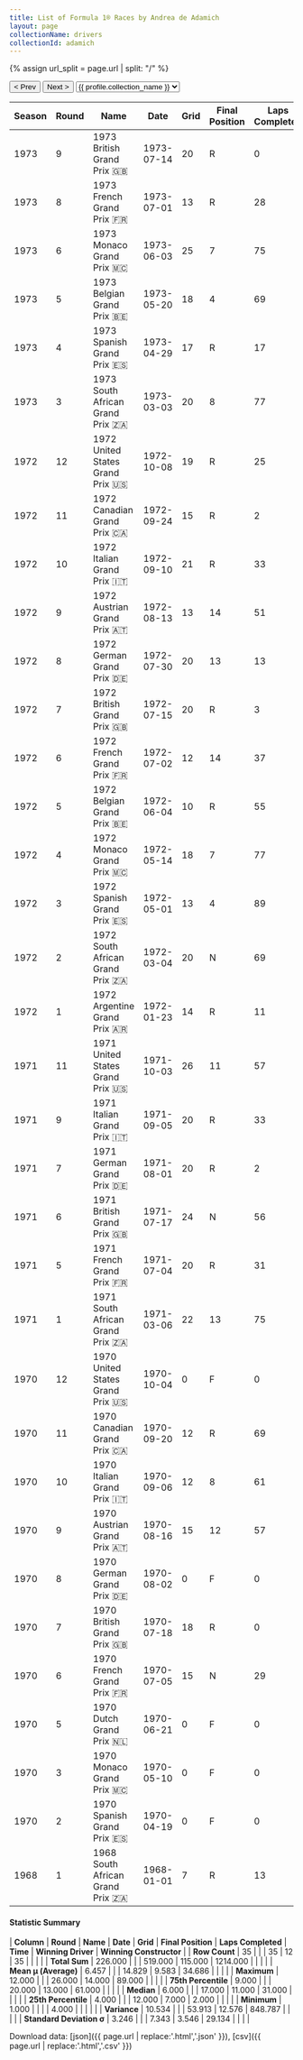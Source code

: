 ```yaml
---
title: List of Formula 1® Races by Andrea de Adamich
layout: page
collectionName: drivers
collectionId: adamich
---
```


{% assign url_split = page.url | split: "/" %}
<div id="collection-navigation">
<button onclick="selector.options[selector.selectedIndex-1].value && (window.location = selector.options[selector.selectedIndex-1].value);">&lt; Prev</button>
<button onclick="selector.options[selector.selectedIndex+1].value && (window.location = selector.options[selector.selectedIndex+1].value);">Next &gt;</button>
<select id="selector" onchange="this.options[this.selectedIndex].value && (window.location = this.options[this.selectedIndex].value);">
  {% for collectionId in site.data[page.collectionName].refs %}
    {% if collectionId == page.collectionId %}
      {% assign selected = "selected" %}
    {% else %}
      {% assign selected = "" %}
    {% endif %}
    {% assign profile = site.data[page.collectionName][collectionId].profile %}
    <option value="/f1/{{ page.collectionName }}/{{ collectionId }}/{{ url_split[4] }}" {{ selected }}>{{ profile.collection_name }}</option>
  {% endfor %}
</select>
</div>

| Season | Round | Name | Date | Grid | Final Position | Laps Completed | Time | Winning Driver | Winning Constructor |
|--|--|--|--|--|--|--|--|--|--|
| 1973 | 9 | 1973 British Grand Prix 🇬🇧 | 1973-07-14 | 20 | R | 0 |   | Peter Revson 🇺🇸 | McLaren 🇬🇧 |
| 1973 | 8 | 1973 French Grand Prix 🇫🇷 | 1973-07-01 | 13 | R | 28 |   | Ronnie Peterson 🇸🇪 | Team Lotus 🇬🇧 |
| 1973 | 6 | 1973 Monaco Grand Prix 🇲🇨 | 1973-06-03 | 25 | 7 | 75 |   | Jackie Stewart 🇬🇧 | Tyrrell 🇬🇧 |
| 1973 | 5 | 1973 Belgian Grand Prix 🇧🇪 | 1973-05-20 | 18 | 4 | 69 |   | Jackie Stewart 🇬🇧 | Tyrrell 🇬🇧 |
| 1973 | 4 | 1973 Spanish Grand Prix 🇪🇸 | 1973-04-29 | 17 | R | 17 |   | Emerson Fittipaldi 🇧🇷 | Team Lotus 🇬🇧 |
| 1973 | 3 | 1973 South African Grand Prix 🇿🇦 | 1973-03-03 | 20 | 8 | 77 |   | Jackie Stewart 🇬🇧 | Tyrrell 🇬🇧 |
| 1972 | 12 | 1972 United States Grand Prix 🇺🇸 | 1972-10-08 | 19 | R | 25 |   | Jackie Stewart 🇬🇧 | Tyrrell 🇬🇧 |
| 1972 | 11 | 1972 Canadian Grand Prix 🇨🇦 | 1972-09-24 | 15 | R | 2 |   | Jackie Stewart 🇬🇧 | Tyrrell 🇬🇧 |
| 1972 | 10 | 1972 Italian Grand Prix 🇮🇹 | 1972-09-10 | 21 | R | 33 |   | Emerson Fittipaldi 🇧🇷 | Team Lotus 🇬🇧 |
| 1972 | 9 | 1972 Austrian Grand Prix 🇦🇹 | 1972-08-13 | 13 | 14 | 51 |   | Emerson Fittipaldi 🇧🇷 | Team Lotus 🇬🇧 |
| 1972 | 8 | 1972 German Grand Prix 🇩🇪 | 1972-07-30 | 20 | 13 | 13 |   | Jacky Ickx 🇧🇪 | Ferrari 🇮🇹 |
| 1972 | 7 | 1972 British Grand Prix 🇬🇧 | 1972-07-15 | 20 | R | 3 |   | Emerson Fittipaldi 🇧🇷 | Team Lotus 🇬🇧 |
| 1972 | 6 | 1972 French Grand Prix 🇫🇷 | 1972-07-02 | 12 | 14 | 37 |   | Jackie Stewart 🇬🇧 | Tyrrell 🇬🇧 |
| 1972 | 5 | 1972 Belgian Grand Prix 🇧🇪 | 1972-06-04 | 10 | R | 55 |   | Emerson Fittipaldi 🇧🇷 | Team Lotus 🇬🇧 |
| 1972 | 4 | 1972 Monaco Grand Prix 🇲🇨 | 1972-05-14 | 18 | 7 | 77 |   | Jean-Pierre Beltoise 🇫🇷 | BRM 🇬🇧 |
| 1972 | 3 | 1972 Spanish Grand Prix 🇪🇸 | 1972-05-01 | 13 | 4 | 89 |   | Emerson Fittipaldi 🇧🇷 | Team Lotus 🇬🇧 |
| 1972 | 2 | 1972 South African Grand Prix 🇿🇦 | 1972-03-04 | 20 | N | 69 |   | Denny Hulme 🇳🇿 | McLaren 🇬🇧 |
| 1972 | 1 | 1972 Argentine Grand Prix 🇦🇷 | 1972-01-23 | 14 | R | 11 |   | Jackie Stewart 🇬🇧 | Tyrrell 🇬🇧 |
| 1971 | 11 | 1971 United States Grand Prix 🇺🇸 | 1971-10-03 | 26 | 11 | 57 |   | François Cevert 🇫🇷 | Tyrrell 🇬🇧 |
| 1971 | 9 | 1971 Italian Grand Prix 🇮🇹 | 1971-09-05 | 20 | R | 33 |   | Peter Gethin 🇬🇧 | BRM 🇬🇧 |
| 1971 | 7 | 1971 German Grand Prix 🇩🇪 | 1971-08-01 | 20 | R | 2 |   | Jackie Stewart 🇬🇧 | Tyrrell 🇬🇧 |
| 1971 | 6 | 1971 British Grand Prix 🇬🇧 | 1971-07-17 | 24 | N | 56 |   | Jackie Stewart 🇬🇧 | Tyrrell 🇬🇧 |
| 1971 | 5 | 1971 French Grand Prix 🇫🇷 | 1971-07-04 | 20 | R | 31 |   | Jackie Stewart 🇬🇧 | Tyrrell 🇬🇧 |
| 1971 | 1 | 1971 South African Grand Prix 🇿🇦 | 1971-03-06 | 22 | 13 | 75 |   | Mario Andretti 🇺🇸 | Ferrari 🇮🇹 |
| 1970 | 12 | 1970 United States Grand Prix 🇺🇸 | 1970-10-04 | 0 | F | 0 |   | Emerson Fittipaldi 🇧🇷 | Team Lotus 🇬🇧 |
| 1970 | 11 | 1970 Canadian Grand Prix 🇨🇦 | 1970-09-20 | 12 | R | 69 |   | Jacky Ickx 🇧🇪 | Ferrari 🇮🇹 |
| 1970 | 10 | 1970 Italian Grand Prix 🇮🇹 | 1970-09-06 | 12 | 8 | 61 |   | Clay Regazzoni 🇨🇭 | Ferrari 🇮🇹 |
| 1970 | 9 | 1970 Austrian Grand Prix 🇦🇹 | 1970-08-16 | 15 | 12 | 57 |   | Jacky Ickx 🇧🇪 | Ferrari 🇮🇹 |
| 1970 | 8 | 1970 German Grand Prix 🇩🇪 | 1970-08-02 | 0 | F | 0 |   | Jochen Rindt 🇦🇹 | Team Lotus 🇬🇧 |
| 1970 | 7 | 1970 British Grand Prix 🇬🇧 | 1970-07-18 | 18 | R | 0 |   | Jochen Rindt 🇦🇹 | Team Lotus 🇬🇧 |
| 1970 | 6 | 1970 French Grand Prix 🇫🇷 | 1970-07-05 | 15 | N | 29 |   | Jochen Rindt 🇦🇹 | Team Lotus 🇬🇧 |
| 1970 | 5 | 1970 Dutch Grand Prix 🇳🇱 | 1970-06-21 | 0 | F | 0 |   | Jochen Rindt 🇦🇹 | Team Lotus 🇬🇧 |
| 1970 | 3 | 1970 Monaco Grand Prix 🇲🇨 | 1970-05-10 | 0 | F | 0 |   | Jochen Rindt 🇦🇹 | Team Lotus 🇬🇧 |
| 1970 | 2 | 1970 Spanish Grand Prix 🇪🇸 | 1970-04-19 | 0 | F | 0 |   | Jackie Stewart 🇬🇧 | March 🇬🇧 |
| 1968 | 1 | 1968 South African Grand Prix 🇿🇦 | 1968-01-01 | 7 | R | 13 |   | Jim Clark 🇬🇧 | Lotus-Ford 🇬🇧 |

#### Statistic Summary

| **Column** | **Round** | **Name** | **Date** | **Grid** | **Final Position** | **Laps Completed** | **Time** | **Winning Driver** | **Winning Constructor** |
| **Row Count** | 35 |  |  | 35 | 12 | 35 |  |  |  |
| **Total Sum** | 226.000 |  |  | 519.000 | 115.000 | 1214.000 |  |  |  |
| **Mean μ (Average)** | 6.457 |  |  | 14.829 | 9.583 | 34.686 |  |  |  |
| **Maximum** | 12.000 |  |  | 26.000 | 14.000 | 89.000 |  |  |  |
| **75th Percentile** | 9.000 |  |  | 20.000 | 13.000 | 61.000 |  |  |  |
| **Median** | 6.000 |  |  | 17.000 | 11.000 | 31.000 |  |  |  |
| **25th Percentile** | 4.000 |  |  | 12.000 | 7.000 | 2.000 |  |  |  |
| **Minimum** | 1.000 |  |  |  | 4.000 |  |  |  |  |
| **Variance** | 10.534 |  |  | 53.913 | 12.576 | 848.787 |  |  |  |
| **Standard Deviation σ** | 3.246 |  |  | 7.343 | 3.546 | 29.134 |  |  |  |

Download data: [json]({{ page.url | replace:'.html','.json' }}), [csv]({{ page.url | replace:'.html','.csv' }})
